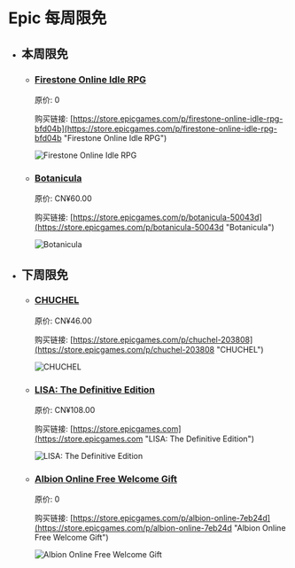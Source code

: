# Epic 每周限免

- ## 本周限免


  - ### [Firestone Online Idle RPG](https://store.epicgames.com/p/firestone-online-idle-rpg-bfd04b "Firestone Online Idle RPG")

    原价: 0

    购买链接: [https://store.epicgames.com/p/firestone-online-idle-rpg-bfd04b](https://store.epicgames.com/p/firestone-online-idle-rpg-bfd04b "Firestone Online Idle RPG")

    ![Firestone Online Idle RPG](https://cdn1.epicgames.com/spt-assets/69576a28f7154fe9a0dce97508da5163/firestone-online-idle-rpg-a5m7s.png)


  - ### [Botanicula](https://store.epicgames.com/p/botanicula-50043d "Botanicula")

    原价: CN¥60.00

    购买链接: [https://store.epicgames.com/p/botanicula-50043d](https://store.epicgames.com/p/botanicula-50043d "Botanicula")

    ![Botanicula](https://cdn1.epicgames.com/spt-assets/ffe4df6e32664927a3423e4bde3b4051/botanicula-1uyy0.jpg)


- ## 下周限免


  - ### [CHUCHEL](https://store.epicgames.com/p/chuchel-203808 "CHUCHEL")

    原价: CN¥46.00

    购买链接: [https://store.epicgames.com/p/chuchel-203808](https://store.epicgames.com/p/chuchel-203808 "CHUCHEL")

    ![CHUCHEL](https://cdn1.epicgames.com/spt-assets/6109686c842a4bd9b9ef8959ec4d97c6/chuchel-17x3l.jpg)


  - ### [LISA: The Definitive Edition](https://store.epicgames.com "LISA: The Definitive Edition")

    原价: CN¥108.00

    购买链接: [https://store.epicgames.com](https://store.epicgames.com "LISA: The Definitive Edition")

    ![LISA: The Definitive Edition](https://cdn1.epicgames.com/offer/ca3a9d16d131478c97fd56c138a6511a/EGS_LISATheDefinitiveEdition_DingalingProductions_Bundles_S1_2560x1440-55b66eb2046507e58eac435c21331bd5)


  - ### [Albion Online Free Welcome Gift](https://store.epicgames.com/p/albion-online-7eb24d "Albion Online Free Welcome Gift")

    原价: 0

    购买链接: [https://store.epicgames.com/p/albion-online-7eb24d](https://store.epicgames.com/p/albion-online-7eb24d "Albion Online Free Welcome Gift")

    ![Albion Online Free Welcome Gift](https://cdn1.epicgames.com/spt-assets/92837229023341268267ff64cae425a5/albion-online-4pxzl.png)

